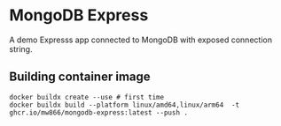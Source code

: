 # MongoDB Express
A demo Expresss app connected to MongoDB with exposed connection string.


## Building container image
```
docker buildx create --use # first time
docker buildx build --platform linux/amd64,linux/arm64  -t ghcr.io/mw866/mongodb-express:latest --push .
```